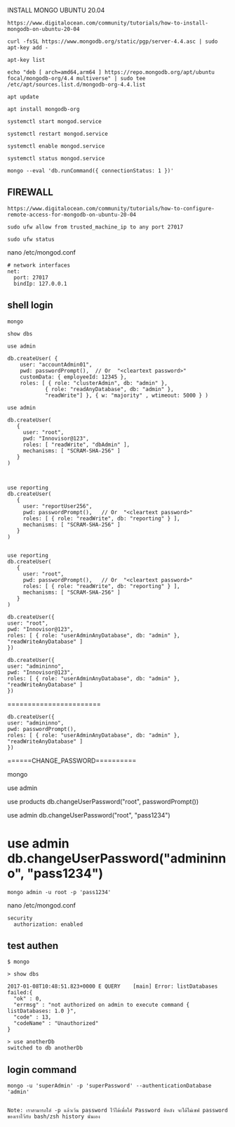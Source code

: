 INSTALL MONGO UBUNTU 20.04

````
https://www.digitalocean.com/community/tutorials/how-to-install-mongodb-on-ubuntu-20-04

curl -fsSL https://www.mongodb.org/static/pgp/server-4.4.asc | sudo apt-key add -

apt-key list

echo "deb [ arch=amd64,arm64 ] https://repo.mongodb.org/apt/ubuntu focal/mongodb-org/4.4 multiverse" | sudo tee /etc/apt/sources.list.d/mongodb-org-4.4.list

apt update

apt install mongodb-org
````

````
systemctl start mongod.service

systemctl restart mongod.service

systemctl enable mongod.service

systemctl status mongod.service
````


````
mongo --eval 'db.runCommand({ connectionStatus: 1 })'
````


## FIREWALL
````
https://www.digitalocean.com/community/tutorials/how-to-configure-remote-access-for-mongodb-on-ubuntu-20-04

sudo ufw allow from trusted_machine_ip to any port 27017

sudo ufw status
````

nano /etc/mongod.conf

````
# network interfaces
net:
  port: 27017
  bindIp: 127.0.0.1

````

## shell login 

````
mongo

show dbs

use admin

db.createUser( { 
    user: "accountAdmin01",
    pwd: passwordPrompt(),  // Or  "<cleartext password>"
    customData: { employeeId: 12345 },
    roles: [ { role: "clusterAdmin", db: "admin" },
            { role: "readAnyDatabase", db: "admin" },
            "readWrite"] }, { w: "majority" , wtimeout: 5000 } )
````    
````
use admin

db.createUser(
   {
     user: "root",
     pwd: "Innovisor@123",
     roles: [ "readWrite", "dbAdmin" ],
     mechanisms: [ "SCRAM-SHA-256" ]
   }
)



use reporting
db.createUser(
   {
     user: "reportUser256",
     pwd: passwordPrompt(),   // Or  "<cleartext password>"
     roles: [ { role: "readWrite", db: "reporting" } ],
     mechanisms: [ "SCRAM-SHA-256" ]
   }
)


use reporting
db.createUser(
   {
     user: "root",
     pwd: passwordPrompt(),   // Or  "<cleartext password>"
     roles: [ { role: "readWrite", db: "reporting" } ],
     mechanisms: [ "SCRAM-SHA-256" ]
   }
)
````
  
````  
db.createUser({
user: "root",
pwd: "Innovisor@123",
roles: [ { role: "userAdminAnyDatabase", db: "admin" }, "readWriteAnyDatabase" ]
})

db.createUser({
user: "admininno",
pwd: "Innovisor@123",
roles: [ { role: "userAdminAnyDatabase", db: "admin" }, "readWriteAnyDatabase" ]
})
````  
=======================
````
db.createUser({
user: "admininno",
pwd: passwordPrompt(),
roles: [ { role: "userAdminAnyDatabase", db: "admin" }, "readWriteAnyDatabase" ]
})
````


======CHANGE_PASSWORD==========

mongo

use admin

use products
db.changeUserPassword("root", passwordPrompt())

use admin
db.changeUserPassword("root", "pass1234")

use admin
db.changeUserPassword("admininno", "pass1234")
===============
````
mongo admin -u root -p 'pass1234'
````  
  
  
  
nano /etc/mongod.conf  

````
security
  authorization: enabled
````  

## test authen 
````  
$ mongo

> show dbs

2017-01-08T10:48:51.823+0000 E QUERY    [main] Error: listDatabases failed:{
  "ok" : 0,
  "errmsg" : "not authorized on admin to execute command { listDatabases: 1.0 }",
  "code" : 13,
  "codeName" : "Unauthorized"
}

> use anotherDb
switched to db anotherDb
````  



## login command 

````  
mongo -u 'superAdmin' -p 'superPassword' --authenticationDatabase 'admin'


Note: เราสามารถใส่ -p แล้วเว้น password ไว้ได้เพื่อใส่ Password ทีหลัง จะได้ไม่เซฟ password ของเราไว้กับ bash/zsh history นั่นเอง

````  





